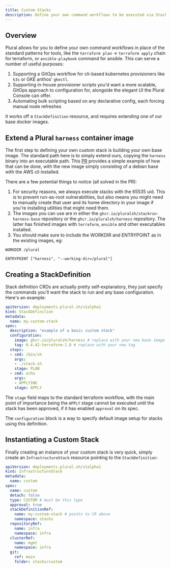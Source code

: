 ```yaml
---
title: Custom Stacks
description: Define your own command workflows to be executed via Stacks
---
```


## Overview

Plural allows for you to define your own command workflows in place of the standard patterns for tools, like the `terraform plan` -> `terraform apply` chain for terraform, or `ansible-playbook` command for ansible.  This can serve a number of useful purposes:

1. Supporting a GitOps workflow for cli-based kubernetes provisioners like `k3s` or GKE anthos' `gkectl`.
2. Supporting in-house provisioner scripts you'd want a more scalable, GitOps approach to configuration for, alongside the elegant UI the Plural Console can offer.
3. Automating bulk scripting based on any declarative config, each forcing manual node refreshes

It works off a `StackDefinition` resource, and requires extending one of our base docker images.

## Extend a Plural `harness` container image

The first step to defining your own custom stack is building your own base image.  The standard path here is to simply extend ours, copying the `harness` binary into an executable path.  This [PR](https://github.com/pluralsh/deployment-operator/pull/248) provides a simple example of how that can be done, with the new image simply consisting of a debian base with the AWS cli installed.

There are a few potential things to notice (all solved in the PR):

1. For security reasons, we always execute stacks with the 65535 uid.  This is to prevent run-as-root vulnerabilities, but also means you might need to manually create that user and its home directory in your image if you're installing utilities that might need them.
2. The images you can use are in either the `ghcr.io/pluralsh/stackrun-harness-base` repository or the `ghcr.io/pluralsh/harness` repository.  The latter has finished images with `terraform`, `ansible` and other executables installed.
3. You should make sure to include the WORKDIR and ENTRYPOINT as in the existing images, eg:

```
WORKDIR /plural

ENTRYPOINT ["harness", "--working-dir=/plural"]
```

## Creating a StackDefinition

Stack definition CRDs are actually pretty self-explanatory, they just specify the commands you'll want the stack to run and any base configuration.  Here's an example:

```yaml
apiVersion: deployments.plural.sh/v1alpha1
kind: StackDefinition
metadata:
  name: my-custom-stack
spec:
  description: "example of a basic custom stack"
  configuration:
    image: ghcr.io/pluralsh/harness # replace with your new base image
    tag: 0.4.42-terraform-1.8 # replace with your new tag
  steps:
  - cmd: /bin/sh
    args:
    - ./stack.sh
    stage: PLAN
  - cmd: echo
    args:
    - APPLYING
    stage: APPLY
```

The `stage` field maps to the standard terraform workflow, with the main point of importance being the `APPLY` stage cannot be executed until the stack has been approved, if it has enabled `approval` on its spec.

The `configuration` block is a way to specify default image setup for stacks using this definition.

## Instantiating a Custom Stack

Finally creating an instance of your custom stack is very quick, simply create an `InfrastructureStack` resource pointing to the `StackDefinition`:

```yaml
apiVersion: deployments.plural.sh/v1alpha1
kind: InfrastructureStack
metadata:
  name: custom
spec:
  name: custom
  detach: false
  type: CUSTOM # must be this type
  approval: true
  stackDefinitionRef:
    name: my-custom-stack # points to CR above
    namespace: stacks
  repositoryRef:
    name: infra
    namespace: infra
  clusterRef:
    name: mgmt
    namespace: infra
  git:
    ref: main
    folder: stacks/custom
```
